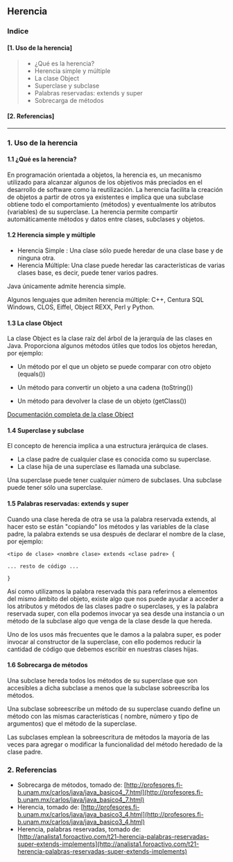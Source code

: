 ## Herencia
### Indice

#### [1. Uso de la herencia]
>* ¿Qué es la herencia?
>* Herencia simple y múltiple
>* La clase Object
>* Superclase y subclase
>* Palabras reservadas: extends y super
>* Sobrecarga de métodos

#### [2. Referencias]

- - - -

### 1. Uso de la herencia
#### 1.1 ¿Qué es la herencia?
En programación orientada a objetos, la herencia es, un mecanismo utilizado para alcanzar algunos de los objetivos más preciados en el desarrollo de software como la reutilización. 
La herencia facilita la creación de objetos a partir de otros ya existentes e implica que una subclase obtiene todo el comportamiento (métodos) y eventualmente los atributos (variables) de su superclase. 
La herencia permite compartir automáticamente métodos y datos entre clases, subclases y objetos. 

#### 1.2 Herencia simple y múltiple
* Herencia Simple : Una clase sólo puede heredar de una clase base y de ninguna otra.
* Herencia Múltiple: Una clase puede heredar las características de varias clases base, es decir, puede tener varios padres.

Java únicamente admite herencia simple.

Algunos lenguajes que admiten herencia múltiple:  C++, Centura SQL Windows, CLOS, Eiffel, Object REXX, Perl y Python. 

#### 1.3 La clase Object
La clase Object es la clase raíz del árbol de la jerarquía de las clases en Java. Proporciona algunos métodos útiles que todos los objetos heredan, por ejemplo:

* Un método por el que un objeto se puede comparar con otro objeto (equals())

* Un método para convertir un objeto a una cadena (toString())
 
* Un método para devolver la clase de un objeto (getClass())

[Documentación completa de la clase Object](https://docs.oracle.com/javase/8/docs/api/java/lang/Object.html)

#### 1.4 Superclase y subclase 
El concepto de herencia implica a una estructura jerárquica de clases.
* La clase padre de cualquier clase es conocida como su superclase. 
* La clase hija de una superclase es llamada una subclase. 
 
Una superclase puede tener cualquier número de subclases. Una subclase puede tener sólo una superclase. 

#### 1.5 Palabras reservadas: extends y super

Cuando una clase hereda de otra se usa la palabra reservada extends, al hacer esto se están "copiando"  los métodos y las variables de la clase padre, la palabra extends se usa después de declarar el nombre de la clase, por ejemplo:

	<tipo de clase> <nombre clase> extends <clase padre> {
	
	... resto de código ...
	
	} 

Así como utilizamos la palabra reservada this para referirnos a elementos del mismo ámbito del objeto, existe algo que nos puede ayudar a acceder a los atributos y métodos de las clases padre o superclases, y es la palabra reservada super, con ella podemos invocar ya sea desde una instancia o un método de la subclase algo que venga de la clase desde la que hereda.

Uno de los usos más frecuentes que le damos a la palabra super, es poder invocar al constructor de la superclase, con ello podemos reducir la cantidad de código que debemos escribir en nuestras clases hijas.

#### 1.6 Sobrecarga de métodos
Una subclase hereda todos los métodos de su superclase que son accesibles a dicha subclase a menos que la subclase sobreescriba los métodos.

Una subclase sobreescribe un método de su superclase cuando define un método con las mismas características ( nombre, número y tipo de argumentos) que el método de la superclase.

Las subclases emplean la sobreescritura de métodos la mayoría de las veces para agregar o modificar la funcionalidad del método heredado de la clase padre.  

### 2. Referencias
* Sobrecarga de métodos, tomado de: [http://profesores.fi-b.unam.mx/carlos/java/java_basico4_7.html](http://profesores.fi-b.unam.mx/carlos/java/java_basico4_7.html)
* Herencia, tomado de: [http://profesores.fi-b.unam.mx/carlos/java/java_basico3_4.html](http://profesores.fi-b.unam.mx/carlos/java/java_basico3_4.html)
* Herencia, palabras reservadas, tomado de: [http://analista1.foroactivo.com/t21-herencia-palabras-reservadas-super-extends-implements](http://analista1.foroactivo.com/t21-herencia-palabras-reservadas-super-extends-implements)